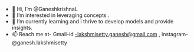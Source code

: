- 👋 Hi, I’m @GaneshkrishnaL
- 👀 I’m interested in leveraging concepts .
- 🌱 I’m currently learning  and i thrive to develop models and provide insights.
- 📫 Reach me at-
Gmail-id -lakshmisetty.ganesh@gmail.com ,
instagram- @ganesh.lakshmisetty
                        

<!---
GaneshkrishnaL/GaneshkrishnaL is a ✨ special ✨ repository because its `README.md` (this file) appears on your GitHub profile.
You can click the Preview link to take a look at your changes.
--->
